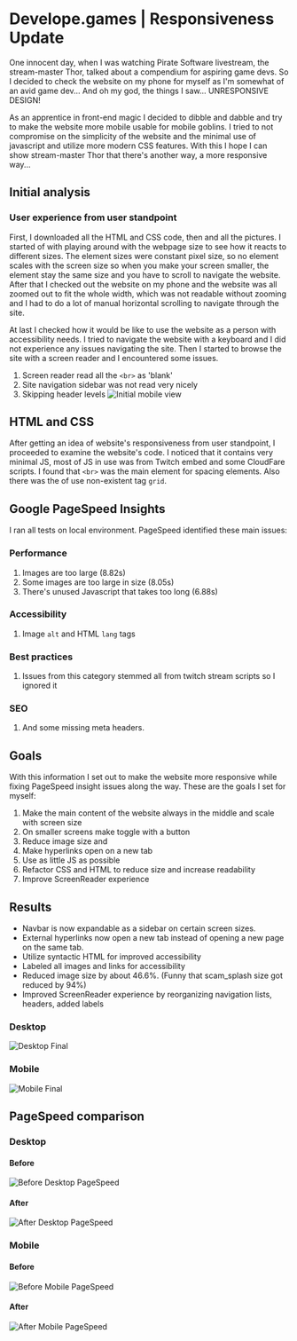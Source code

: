 # Develope.games | Responsiveness Update
One innocent day, when I was watching Pirate Software livestream, the stream-master Thor, talked about a compendium for aspiring game devs. So I decided to check the website on my phone for myself as I'm somewhat of an avid game dev... And oh my god, the things I saw... UNRESPONSIVE DESIGN! 

As an apprentice in front-end magic I decided to dibble and dabble and try to make the website more mobile usable for mobile goblins. I tried to not compromise on the simplicity of the website and the minimal use of javascript and utilize more modern CSS features. With this I hope I can show stream-master Thor that there's another way, a more responsive way...  

## Initial analysis
### User experience from user standpoint
First, I downloaded all the HTML and CSS code, then and all the pictures. I started of with playing around with the webpage size to see how it reacts to different sizes. The element sizes were constant pixel size, so no element scales with the screen size so when you make your screen smaller, the element stay the same size and you have to scroll to navigate the website. After that I checked out the website on my phone and the website was all zoomed out to fit the whole width, which was not readable without zooming and I had to do a lot of manual horizontal scrolling to navigate through the site. 

At last I checked how it would be like to use the website as a person with accessibility needs. I tried to navigate the website with a keyboard and I did not experience any issues navigating the site. Then I started to browse the site with a screen reader and I encountered some issues. 
1. Screen reader read all the `<br>` as 'blank'
2. Site navigation sidebar was not read very nicely
3. Skipping header levels
![Initial mobile view](/assets/readme/initial_mobile.jpg)

## HTML and CSS
After getting an idea of website's responsiveness from user standpoint, I proceeded to examine the website's code. I noticed that it contains very minimal JS, most of JS in use was from Twitch embed and some CloudFare scripts. I found that `<br>` was the main element for spacing elements. Also there was the of use non-existent tag `grid`. 

## Google PageSpeed Insights
I ran all tests on local environment. PageSpeed identified these main issues:

### Performance
1. Images are too large (8.82s)
2. Some images are too large in size (8.05s)
3. There's unused Javascript that takes too long (6.88s)

### Accessibility
1. Image `alt` and HTML `lang` tags 

### Best practices
1. Issues from this category stemmed all from twitch stream scripts so I ignored it

### SEO
1. And some missing meta headers.

## Goals

With this information I set out to make the website more responsive while fixing PageSpeed insight issues along the way. These are the goals I set for myself:
1. Make the main content of the website always in the middle and scale with screen size
2. On smaller screens make toggle with a button
3. Reduce image size and 
4. Make hyperlinks open on a new tab
5. Use as little JS as possible
6. Refactor CSS and HTML to reduce size and increase readability
7. Improve ScreenReader experience

## Results
- Navbar is now expandable as a sidebar on certain screen sizes.
- External hyperlinks now open a new tab instead of opening a new page on the same tab. 
- Utilize syntactic HTML for improved accessibility 
- Labeled all images and links for accessibility
- Reduced image size by about 46.6%. (Funny that scam_splash size got reduced by 94%) 
- Improved ScreenReader experience by reorganizing navigation lists, headers, added labels

### Desktop
![Desktop Final](/assets/readme/developGames.gif)

### Mobile
![Mobile Final](/assets/readme/mobile.gif)

## PageSpeed comparison

### Desktop

#### Before
![Before Desktop PageSpeed](/assets/readme/initialDesk.PNG)

#### After
![After Desktop PageSpeed](/assets/readme/resDesk.PNG)

### Mobile

#### Before
![Before Mobile PageSpeed](/assets/readme/initialMobile.PNG)

#### After
![After Mobile PageSpeed](/assets/readme/results.PNG)

